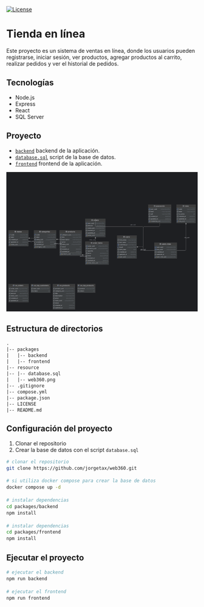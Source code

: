 [![License](https://img.shields.io/badge/License-MIT-blue.svg)](https://github.com/jorgetax/web360?tab=BSD-2-Clause-1-ov-file#readme)

# Tienda en línea

Este proyecto es un sistema de ventas en línea, donde los usuarios pueden registrarse, iniciar sesión, ver productos,
agregar productos al carrito, realizar pedidos y ver el historial de pedidos.

## Tecnologías

- Node.js
- Express
- React
- SQL Server

## Proyecto

- [`backend`](packages/backend) backend de la aplicación.
- [`database.sql`](resource/database.sql) script de la base de datos.
- [`frontend`](packages/frontend) frontend de la aplicación.

![](/resource/web360.png)

## Estructura de directorios

```text
.
|-- packages
|   |-- backend
|   |-- frontend
|-- resource
|-- |-- database.sql
|   |-- web360.png
|-- .gitignore 
|-- compose.yml
|-- package.json
|-- LICENSE
|-- README.md
```

## Configuración del proyecto

1. Clonar el repositorio
2. Crear la base de datos con el script `database.sql`

```bash
# clonar el repositorio
git clone https://github.com/jorgetax/web360.git

# si utiliza docker compose para crear la base de datos
docker compose up -d

# instalar dependencias
cd packages/backend
npm install

# instalar dependencias
cd packages/frontend
npm install
```

## Ejecutar el proyecto

```bash
# ejecutar el backend   
npm run backend

# ejecutar el frontend
npm run frontend
```
